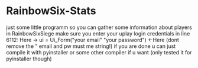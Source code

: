 # RainbowSix-Stats

just some little programm so you can gather some information about players in RainbowSixSiege
make sure you enter your uplay login credentials in line 6112:
Here -> ui = Ui_Form("your email" "your password") <-Here (dont remove the " email and pw must me string!)
if you are done u can just compile it with pyinstaller or some other compiler if u want (only tested it for pyinstaller though)
